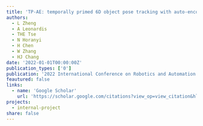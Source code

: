 ```yaml
---
title: 'TP-AE: temporally primed 6D object pose tracking with auto-encoders'
authors:
  - L Zheng
  - A Leonardis
  - THE Tse
  - N Horanyi
  - H Chen
  - W Zhang
  - HJ Chang
date: '2022-01-01T00:00:00Z'
publication_types: ['0']
publication: '2022 International Conference on Robotics and Automation (ICRA), 10616-10623, 2022'
feautured: false
links:
  - name: 'Google Scholar'
    url: 'https://scholar.google.com/citations?view_op=view_citation&hl=en&user=sFTLO0EAAAAJ&citation_for_view=sFTLO0EAAAAJ:olpn-zPbct0C'
projects:
  - internal-project
share: false
---
```

